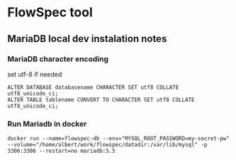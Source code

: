 # FlowSpec tool
## MariaDB local dev instalation notes

### MariaDB character encoding
set utf-8 if needed
```
ALTER DATABASE databasename CHARACTER SET utf8 COLLATE utf8_unicode_ci;
ALTER TABLE tablename CONVERT TO CHARACTER SET utf8 COLLATE utf8_unicode_ci;
```

### Run Mariadb in docker

```
docker run --name=flowspec-db --env="MYSQL_ROOT_PASSWORD=my-secret-pw"  --volume="/home/albert/work/flowspec/datadir:/var/lib/mysql" -p 3306:3306 --restart=no mariadb:5.5 
```
